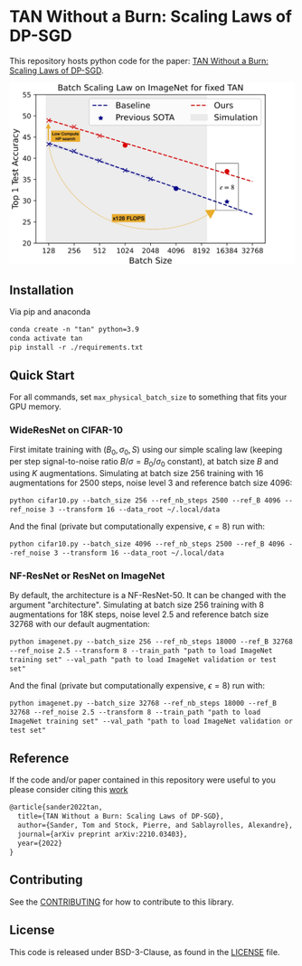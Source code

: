 # TAN Without a Burn: Scaling Laws of DP-SGD

This repository hosts python code for the paper: [TAN Without a Burn: Scaling Laws of DP-SGD](https://arxiv.org/abs/2210.03403).

<p align="center">
  <img src="./figures/SOTA_Imagenet.jpg" width="600">
</p>

## Installation

Via pip and anaconda

```
conda create -n "tan" python=3.9 
conda activate tan
pip install -r ./requirements.txt
```

## Quick Start

For all commands, set `max_physical_batch_size` to something that fits your GPU memory.

### WideResNet on CIFAR-10

First imitate training with $(B_0,\sigma_0,S)$ using our simple scaling law (keeping per step signal-to-noise ratio $B/\sigma = B_0/\sigma_0$ constant), at batch size $B$ and using $K$ augmentations.
Simulating at batch size 256 training with 16 augmentations for 2500 steps, noise level 3 and reference batch size 4096:

```
python cifar10.py --batch_size 256 --ref_nb_steps 2500 --ref_B 4096 --ref_noise 3 --transform 16 --data_root ~/.local/data
```

And the final (private but computationally expensive, $\epsilon=8$) run with:

```
python cifar10.py --batch_size 4096 --ref_nb_steps 2500 --ref_B 4096 --ref_noise 3 --transform 16 --data_root ~/.local/data
```

### NF-ResNet or ResNet on ImageNet

By default, the architecture is a NF-ResNet-50. It can be changed with the argument "architecture".
Simulating at batch size 256 training with 8 augmentations for 18K steps, noise level 2.5 and reference batch size 32768 with our default augmentation:

```
python imagenet.py --batch_size 256 --ref_nb_steps 18000 --ref_B 32768 --ref_noise 2.5 --transform 8 --train_path "path to load ImageNet training set" --val_path "path to load ImageNet validation or test set"
```

And the final (private but computationally expensive, $\epsilon=8$) run with:

```
python imagenet.py --batch_size 32768 --ref_nb_steps 18000 --ref_B 32768 --ref_noise 2.5 --transform 8 --train_path "path to load ImageNet training set" --val_path "path to load ImageNet validation or test set"
```

## Reference

If the code and/or paper contained in this repository were useful to you please consider citing this [work](https://arxiv.org/abs/2210.03403)
```
@article{sander2022tan,
  title={TAN Without a Burn: Scaling Laws of DP-SGD},
  author={Sander, Tom and Stock, Pierre, and Sablayrolles, Alexandre},
  journal={arXiv preprint arXiv:2210.03403},
  year={2022}
}
```

## Contributing
See the [CONTRIBUTING](https://github.com/facebookresearch/tan/CONTRIBUTING.md) for how to contribute to this library.


## License
This code is released under BSD-3-Clause, as found in the [LICENSE](https://github.com/facebookresearch/tan/LICENSE) file.
